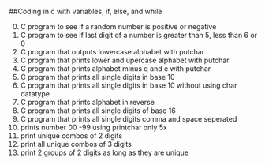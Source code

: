 ##Coding in c with variables, if, else, and while

0. C program to see if a random number is positive or negative<br>
1. C program to see if last digit of a number is greater than 5, less than 6 or 0<br>
2. C program that outputs lowercase alphabet with putchar<br>
3. C program that prints lower and upercase alphabet with putchar<br>
4. C program that prints alphabet minus q and e with putchar<br>
5. C program that prints all single digits in base 10<br>
6. C program that prints all single digits in base 10 without using char datatype<br>
7. C program that prints alphabet in reverse<br>
8. C program that prints all single digits of base 16<br>
9. C program that prints all single digits comma and space seperated<br>
10. prints number 00 -99 using printchar only 5x<br>
100. print unique combos of 2 digits<br>
101. print all unique combos of 3 digits<br>
102. print 2 groups of 2 digits as long as they are unique<br>